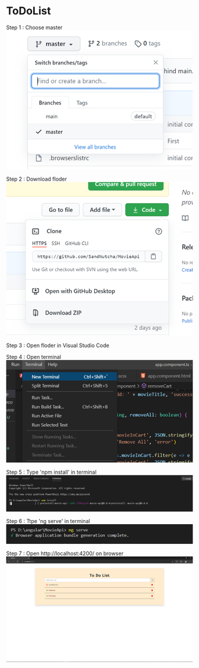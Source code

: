 # ToDoList

Step 1 : Choose master <br>
![alt text](https://github.com/SandNutcha/ToDoList/blob/main/master.png?raw=true)

Step 2 : Download floder<br>
![alt text](https://github.com/SandNutcha/ToDoList/blob/main/Download.png?raw=true)

Step 3 : Open floder in Visual Studio Code

Step 4 : Open terminal<br>
![alt text](https://github.com/SandNutcha/ToDoList/blob/main/terminal.png?raw=true)

Step 5 : Type 'npm install' in terminal<br>
![alt text](https://github.com/SandNutcha/ToDoList/blob/main/npm-install.png?raw=true)

Step 6 : Ttpe 'ng serve' in terminal<br>
![alt text](https://github.com/SandNutcha/ToDoList/blob/main/ng-serve.png?raw=true)

Step 7 : Open http://localhost:4200/ on browser <br>
![alt text](https://github.com/SandNutcha/ToDoList/blob/main/local.png?raw=true)
